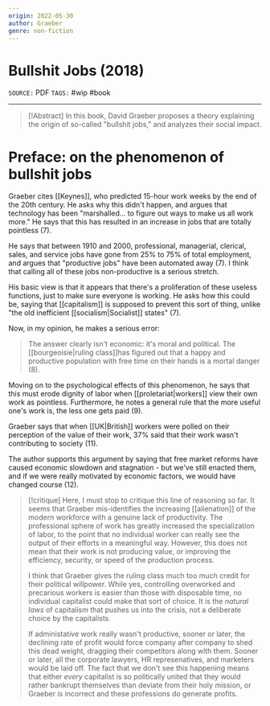 ```yaml
---
origin: 2022-05-30
author: Graeber
genre: non-fiction
---
```

# Bullshit Jobs (2018)
`SOURCE:` PDF
`TAGS:` #wip #book 

---
> [!Abstract]
> In this book, David Graeber proposes a theory explaining the origin of so-called "bullshit jobs," and analyzes their social impact. 

# Preface: on the phenomenon of bullshit jobs
Graeber cites [[Keynes]], who predicted 15-hour work weeks by the end of the 20th century. He asks why this didn't happen, and argues that technology has been "marshalled... to figure out ways to make us all work more." He says that this has resulted in an increase in jobs that are totally pointless (7). 

He says that between 1910 and 2000, professional, managerial, clerical, sales, and service jobs have gone from 25% to 75% of total employment, and argues that "productive jobs" have been automated away (7). I think that calling all of these jobs non-productive is a serious stretch. 

His basic view is that it appears that there's a proliferation of these useless functions, just to make sure everyone is working. He asks how this could be, saying that [[capitalism]] is supposed to prevent this sort of thing, unlike "the old inefficient [[socialism|Socialist]] states" (7). 

Now, in my opinion, he makes a serious error:

> The answer clearly isn't economic: it's moral and political. The [[bourgeoisie|ruling class]]has figured out that a happy and productive population with free time on their hands is a mortal danger (8). 

Moving on to the psychological effects of this phenomenon, he says that this must erode dignity of labor when [[proletariat|workers]] view their own work as pointless. Furthermore, he notes a general rule that the more useful one's work is, the less one gets paid (9). 

Graeber says that when [[UK|British]] workers were polled on their perception of the value of their work, 37% said that their work wasn't contributing to society (11). 

The author supports this argument by saying that free market reforms have caused economic slowdown and stagnation - but we've still enacted them, and if we were really motivated by economic factors, we would have changed course (12). 

> [!critique] 
> Here, I must stop to critique this line of reasoning so far. It seems that Graeber mis-identifies the increasing [[alienation]] of the modern workforce with a genuine lack of productivity. The professional sphere of work has greatly increased the specialization of labor, to the point that no individual worker can really see the output of their efforts in a meaningful way. However, this does not mean that their work is not producing value, or improving the efficiency, security, or speed of the production process. 
> 
> I think that Graeber gives the ruling class much too much credit for their political willpower. While yes, controlling overworked and precarious workers is easier than those with disposable time, no individual capitalist could make that sort of choice. It is the *natural laws* of capitalism that pushes us into the crisis, not a deliberate choice by the capitalists. 
> 
> If administative work really wasn't productive, sooner or later, the declining rate of profit would force company after company to shed this dead weight, dragging their competitors along with them. Sooner or later, all the corporate lawyers, HR represenatives, and marketers would be laid off. The fact that we don't see this happening means that either *every* capitalist is so politically united that they would rather bankrupt themselves than deviate from their holy mission, or Graeber is incorrect and these professions do generate profits. 

